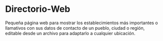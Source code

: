 # Directorio-Web
Pequeña página web para mostrar los establecimientos más importantes o llamativos con sus datos de contacto de un pueblo, ciudad o región, editable desde un archivo para adaptarlo a cualquier ubicación. 
